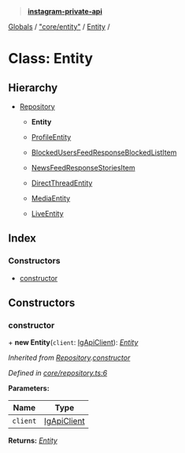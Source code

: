 > **[instagram-private-api](../README.md)**

[Globals](../README.md) / ["core/entity"](../modules/_core_entity_.md) / [Entity](_core_entity_.entity.md) /

# Class: Entity

## Hierarchy

* [Repository](_core_repository_.repository.md)

  * **Entity**

  * [ProfileEntity](_entities_profile_entity_.profileentity.md)

  * [BlockedUsersFeedResponseBlockedListItem](_responses_blocked_users_feed_response_.blockedusersfeedresponseblockedlistitem.md)

  * [NewsFeedResponseStoriesItem](_responses_news_feed_response_.newsfeedresponsestoriesitem.md)

  * [DirectThreadEntity](_entities_direct_thread_entity_.directthreadentity.md)

  * [MediaEntity](_entities_media_entity_.mediaentity.md)

  * [LiveEntity](_entities_live_entity_.liveentity.md)

## Index

### Constructors

* [constructor](_core_entity_.entity.md#constructor)

## Constructors

###  constructor

\+ **new Entity**(`client`: [IgApiClient](_core_client_.igapiclient.md)): *[Entity](_core_entity_.entity.md)*

*Inherited from [Repository](_core_repository_.repository.md).[constructor](_core_repository_.repository.md#constructor)*

*Defined in [core/repository.ts:6](https://github.com/dilame/instagram-private-api/blob/e9c516c/src/core/repository.ts#L6)*

**Parameters:**

Name | Type |
------ | ------ |
`client` | [IgApiClient](_core_client_.igapiclient.md) |

**Returns:** *[Entity](_core_entity_.entity.md)*